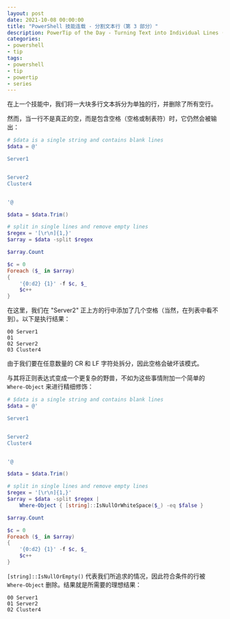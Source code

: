 ```yaml
---
layout: post
date: 2021-10-08 00:00:00
title: "PowerShell 技能连载 - 分割文本行（第 3 部分）"
description: PowerTip of the Day - Turning Text into Individual Lines (Part 3)
categories:
- powershell
- tip
tags:
- powershell
- tip
- powertip
- series
---
```

在上一个技能中，我们将一大块多行文本拆分为单独的行，并删除了所有空行。

然而，当一行不是真正的空，而是包含空格（空格或制表符）时，它仍然会被输出：

```powershell
# $data is a single string and contains blank lines
$data = @'

Server1


Server2
Cluster4


'@

$data = $data.Trim()

# split in single lines and remove empty lines
$regex = '[\r\n]{1,}'
$array = $data -split $regex

$array.Count

$c = 0
Foreach ($_ in $array)
{
    '{0:d2} {1}' -f $c, $_
    $c++
}
```

在这里，我们在 "Server2" 正上方的行中添加了几个空格（当然，在列表中看不到）。以下是执行结果：

    00 Server1
    01
    02 Server2
    03 Cluster4

由于我们要在任意数量的 CR 和 LF 字符处拆分，因此空格会破坏该模式。

与其将正则表达式变成一个更复杂的野兽，不如为这些事情附加一个简单的 `Where-Object` 来进行精细修饰：

```powershell
# $data is a single string and contains blank lines
$data = @'

Server1


Server2
Cluster4


'@

$data = $data.Trim()

# split in single lines and remove empty lines
$regex = '[\r\n]{1,}'
$array = $data -split $regex |
    Where-Object { [string]::IsNullOrWhiteSpace($_) -eq $false }

$array.Count

$c = 0
Foreach ($_ in $array)
{
    '{0:d2} {1}' -f $c, $_
    $c++
}
```

`[string]::IsNullOrEmpty()` 代表我们所追求的情况，因此符合条件的行被 `Where-Object` 删除。结果就是所需要的理想结果：

    00 Server1
    01 Server2
    02 Cluster4

<!--本文国际来源：[Turning Text into Individual Lines (Part 3)](https://community.idera.com/database-tools/powershell/powertips/b/tips/posts/turning-text-into-individual-lines-part-3)-->

